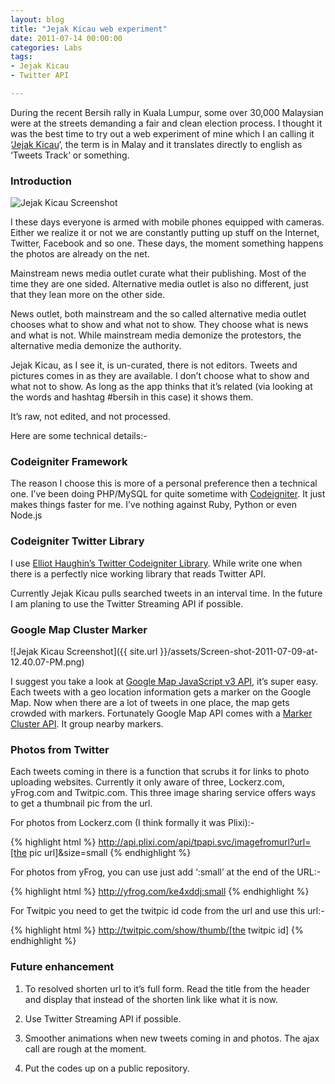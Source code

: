 ```yaml
---
layout: blog
title: "Jejak Kicau web experiment"
date: 2011-07-14 00:00:00
categories: Labs
tags: 
- Jejak Kicau
- Twitter API

---
```


During the recent Bersih rally in Kuala Lumpur, some over 30,000 Malaysian were at the streets demanding a fair and clean election process. I thought it was the best time to try out a web experiment of mine which I an calling it ‘[Jejak Kicau](http://lab.jshamsul.com/jejak-kicau)‘, the term is in Malay and it translates directly to english as ‘Tweets Track’ or something.

### Introduction

![Jejak Kicau Screenshot](http://jshamsul.com/wp-content/uploads/2011/07/Screen-shot-2011-07-09-at-12.43.29-PM.png)

I these days everyone is armed with mobile phones equipped with cameras. Either we realize it or not we are constantly putting up stuff on the Internet, Twitter, Facebook and so one. These days, the moment something happens the photos are already on the net.

Mainstream news media outlet curate what their publishing. Most of the time they are one sided. Alternative media outlet is also no different, just that they lean more on the other side.

News outlet, both mainstream and the so called alternative media outlet chooses what to show and what not to show. They choose what is news and what is not. While mainstream media demonize the protestors, the alternative media demonize the authority.

Jejak Kicau, as I see it, is un-curated, there is not editors. Tweets and pictures comes in as they are available. I don’t choose what to show and what not to show. As long as the app thinks that it’s related (via looking at the words and hashtag #bersih in this case) it shows them.

It’s raw, not edited, and not processed.

Here are some technical details:-

### Codeigniter Framework

The reason I choose this is more of a personal preference then a technical one. I’ve been doing PHP/MySQL for quite sometime with [Codeigniter](http://codeigniter.com/). It just makes things faster for me. I’ve nothing against Ruby, Python or even Node.js

### Codeigniter Twitter Library

I use [Elliot Haughin’s Twitter Codeigniter Library](http://www.haughin.com/code/twitter/). While write one when there is a perfectly nice working library that reads Twitter API.

Currently Jejak Kicau pulls searched tweets in an interval time. In the future I am planing to use the Twitter Streaming API if possible.

### Google Map Cluster Marker

![Jejak Kicau Screenshot]({{ site.url }}/assets/Screen-shot-2011-07-09-at-12.40.07-PM.png)

I suggest you take a look at [Google Map JavaScript v3 API](http://code.google.com/apis/maps/index.html), it’s super easy. Each tweets with a geo location information gets a marker on the Google Map. Now when there are a lot of tweets in one place, the map gets crowded with markers. Fortunately Google Map API comes with a [Marker Cluster API](http://code.google.com/apis/maps/articles/toomanymarkers.html). It group nearby markers.

### Photos from Twitter

Each tweets coming in there is a function that scrubs it for links to photo uploading websites. Currently it only aware of three, Lockerz.com, yFrog.com and Twitpic.com. This three image sharing service offers ways to get a thumbnail pic from the url.

For photos from Lockerz.com (I think formally it was Plixi):-

{% highlight html %}
http://api.plixi.com/api/tpapi.svc/imagefromurl?url=[the pic url]&size=small
{% endhighlight %}

For photos from yFrog, you can use just add ‘:small’ at the end of the URL:-

{% highlight html %}
http://yfrog.com/ke4xddj:small
{% endhighlight %}

For Twitpic you need to get the twitpic id code from the url and use this url:-

{% highlight html %}
http://twitpic.com/show/thumb/[the twitpic id]
{% endhighlight %}

### Future enhancement

1. To resolved shorten url to it’s full form. Read the title from the header and display that instead of the shorten link like what it is now.

2. Use Twitter Streaming API if possible.

3. Smoother animations when new tweets coming in and photos. The ajax call are rough at the moment.

4. Put the codes up on a public repository.
